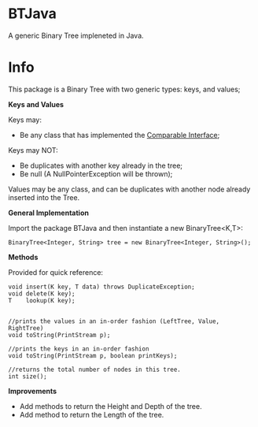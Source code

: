 BTJava
=======

A generic Binary Tree impleneted in Java.

Info
====

This package is a Binary Tree with two generic types: keys, and values;

**Keys and Values**

Keys may:

* Be any class that has implemented the [Comparable Interface](http://docs.oracle.com/javase/6/docs/api/java/lang/Comparable.html);

Keys may NOT:

* Be duplicates with another key already in the tree;
* Be null (A NullPointerException will be thrown);

Values may be any class, and can be duplicates with another node already inserted
into the Tree.

**General Implementation**

Import the package BTJava and then instantiate a new BinaryTree<K,T>:

    BinaryTree<Integer, String> tree = new BinaryTree<Integer, String>();

**Methods**

Provided for quick reference:

    void insert(K key, T data) throws DuplicateException;
    void delete(K key);
    T    lookup(K key);


    //prints the values in an in-order fashion (LeftTree, Value, RightTree)
    void toString(PrintStream p); 

    //prints the keys in an in-order fashion
    void toString(PrintStream p, boolean printKeys);

    //returns the total number of nodes in this tree.
    int size();

**Improvements**

* Add methods to return the Height and Depth of the tree.
* Add method to return the Length of the tree.
